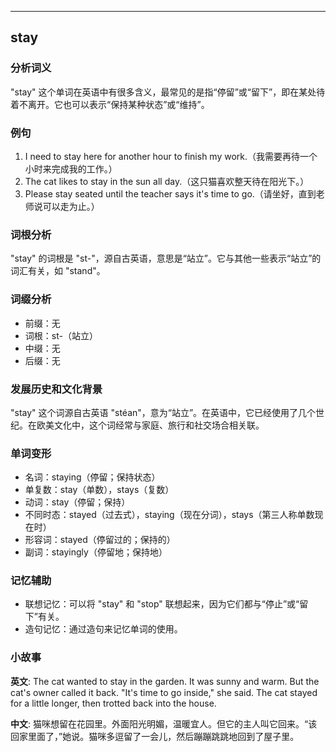 
---------------
## stay
### 分析词义
"stay" 这个单词在英语中有很多含义，最常见的是指“停留”或“留下”，即在某处待着不离开。它也可以表示“保持某种状态”或“维持”。

### 例句
1. I need to stay here for another hour to finish my work.（我需要再待一个小时来完成我的工作。）
2. The cat likes to stay in the sun all day.（这只猫喜欢整天待在阳光下。）
3. Please stay seated until the teacher says it's time to go.（请坐好，直到老师说可以走为止。）

### 词根分析
"stay" 的词根是 "st-"，源自古英语，意思是“站立”。它与其他一些表示“站立”的词汇有关，如 "stand"。

### 词缀分析
- 前缀：无
- 词根：st-（站立）
- 中缀：无
- 后缀：无

### 发展历史和文化背景
"stay" 这个词源自古英语 "stéan"，意为“站立”。在英语中，它已经使用了几个世纪。在欧美文化中，这个词经常与家庭、旅行和社交场合相关联。

### 单词变形
- 名词：staying（停留；保持状态）
- 单复数：stay（单数），stays（复数）
- 动词：stay（停留；保持）
- 不同时态：stayed（过去式），staying（现在分词），stays（第三人称单数现在时）
- 形容词：stayed（停留过的；保持的）
- 副词：stayingly（停留地；保持地）

### 记忆辅助
- 联想记忆：可以将 "stay" 和 "stop" 联想起来，因为它们都与“停止”或“留下”有关。
- 造句记忆：通过造句来记忆单词的使用。

### 小故事
**英文**:
The cat wanted to stay in the garden. It was sunny and warm. But the cat's owner called it back. "It's time to go inside," she said. The cat stayed for a little longer, then trotted back into the house.

**中文**:
猫咪想留在花园里。外面阳光明媚，温暖宜人。但它的主人叫它回来。“该回家里面了，”她说。猫咪多逗留了一会儿，然后蹦蹦跳跳地回到了屋子里。

